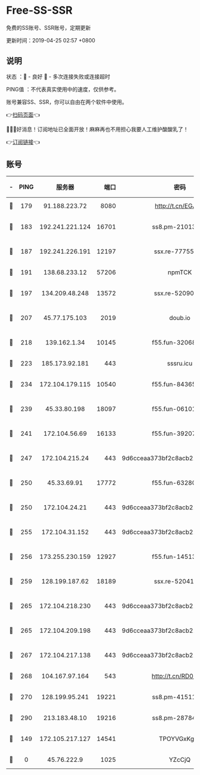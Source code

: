 # Free-SS-SSR

免费的SS账号、SSR账号，定期更新

更新时间：2019-04-25 02:57 +0800

## 说明

状态     ：🙂 - 良好 🙁 - 多次连接失败或连接超时

PING值   ：不代表真实使用中的速度，仅供参考。

账号兼容SS、SSR，你可以自由在两个软件中使用。

👉[扫码页面](https://liesauer.github.io/Free-SS-SSR/)👈

🎉🎉🎉好消息！订阅地址已全面开放！麻麻再也不用担心我要人工维护酸酸乳了！

👉[订阅链接](https://www.liesauer.net/yogurt/subscribe?ACCESS_TOKEN=DAYxR3mMaZAsaqUb)👈

## 账号

|-|PING|服务器|端口|密码|加密方式|区域|
|:----:|:----:|:-----:|-----:|:----:|:----:|:----:|
|🙂|179|91.188.223.72|8080|http://t.cn/EGJIyrl|rc4-md5|RU|
|🙂|183|192.241.221.124|16701|ss8.pm-21013391|aes-256-cfb|US|
|🙂|187|192.241.226.191|12197|ssx.re-77755676|aes-256-cfb|US|
|🙂|191|138.68.233.12|57206|npmTCK|rc4-md5|US|
|🙂|197|134.209.48.248|13572|ssx.re-52090616|aes-256-cfb|US|
|🙂|207|45.77.175.103|2019|doub.io|aes-128-ctr|SG|
|🙂|218|139.162.1.34|10145|f55.fun-32068560|aes-256-cfb|SG|
|🙂|223|185.173.92.181|443|sssru.icu|rc4-md5|RU|
|🙂|234|172.104.179.115|10540|f55.fun-84365606|aes-256-cfb|SG|
|🙂|239|45.33.80.198|18097|f55.fun-06101201|aes-256-cfb|US|
|🙂|241|172.104.56.69|16133|f55.fun-39207182|aes-256-cfb|SG|
|🙂|247|172.104.215.24|443|9d6cceaa373bf2c8acb22e60b6a58be6|aes-256-cfb|US|
|🙂|250|45.33.69.91|17772|f55.fun-63280401|aes-256-cfb|US|
|🙂|250|172.104.24.21|443|9d6cceaa373bf2c8acb22e60b6a58be6|aes-256-cfb|US|
|🙂|255|172.104.31.152|443|9d6cceaa373bf2c8acb22e60b6a58be6|aes-256-cfb|US|
|🙂|256|173.255.230.159|12927|f55.fun-14513205|aes-256-cfb|US|
|🙂|259|128.199.187.62|18189|ssx.re-52041116|aes-256-cfb|SG|
|🙂|265|172.104.218.230|443|9d6cceaa373bf2c8acb22e60b6a58be6|aes-256-cfb|US|
|🙂|265|172.104.209.198|443|9d6cceaa373bf2c8acb22e60b6a58be6|aes-256-cfb|US|
|🙂|267|172.104.217.138|443|9d6cceaa373bf2c8acb22e60b6a58be6|aes-256-cfb|US|
|🙂|268|104.167.97.164|543|http://t.cn/RD0D7sx|rc4-md5|CA|
|🙂|270|128.199.95.241|19221|ss8.pm-41511886|aes-256-cfb|SG|
|🙂|290|213.183.48.10|19216|ss8.pm-28784579|rc4-md5|RU|
|🙂|149|172.105.217.127|14541|TPOYVGxKglpi|aes-256-cfb|JP|
|🙁|0|45.76.222.9|1025|YZcCjQ|rc4-md5|JP|
